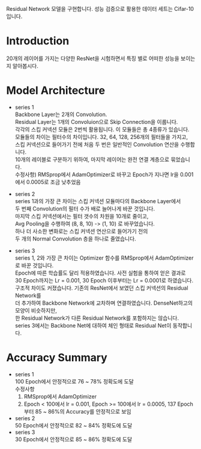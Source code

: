 Residual Network 모델을 구현합니다. 성능 검증으로 활용한 데이터 세트는 Cifar-10 입니다.  
  
# Introduction  
20개의 레이어를 가지는 다양한 ResNet을 시험하면서 특징 별로 어떠한 성능을 보이는지 알아봅시다.  
  
  
# Model Architecture  

- series 1  
Backbone Layer는 2개의 Convolution.  
Residual Layer는 1개의 Convoluion으로 Skip Connection을 이룹니다.  
각각의 스킵 커넥션 모듈은 2번씩 활용됩니다. 이 모듈들은 총 4종류가 있습니다.  
모듈들의 차이는 필터수의 차이입니다. 32, 64, 128, 256개의 필터들을 가지고,  
스킵 커넥션으로 들어가기 전에 처음 두 번은 일반적인 Convolution 연산을 수행합니다.  
10개의 레이블로 구분하기 위하여, 마지막 레이어는 완전 연결 계층으로 묶었습니다.  
수정사항) RMSprop에서 AdamOptimizer로 바꾸고 Epoch가 지나면 lr을 0.001에서 0.0005로 조금 낮추었음
  
- series 2  
series 1과의 가장 큰 차이는 스킵 커넥션 모듈마다의 Backbone Layer에서  
두 번째 Convolution의 필터 수가 배로 늘어나게 바꾼 것입니다.  
마지막 스킵 커넥션에서는 필터 갯수의 차원을 10개로 줄이고,  
Avg Pooling을 수행하여 (8, 8, 10) -> (1, 10) 로 바꾸었습니다.  
하나 더 사소한 변화로는 스킵 커넥션 연산으로 들어가기 전의  
두 개의 Normal Convolution 층을 하나로 줄였습니다.  
  
- series 3  
series 1, 2와 가장 큰 차이는 Optimizer 함수를 RMSprop에서 AdamOptimizer로 바꾼 것입니다.  
Epoch에 따른 학습률도 달리 적용하였습니다. 사전 실험을 통하여 얻은 결과로  
30 Epoch까지는 Lr = 0.001, 30 Epoch 이후부터는 Lr = 0.0001로 하였습니다.  
구조적 차이도 커졌습니다. 기존의 ResNet에서 보였던 스킵 커넥션의 Residual Network를  
더 추가하여 Backbone Network에 교차하며 연결하였습니다. DenseNet하고의 모양이 비슷하지만,  
한 Residual Network가 다른 Residual Network를 포함하지는 않습니다.  
series 3에서는 Backbone Net에 대하여 체인 형태로 Residual Net이 동작합니다.
  
  
# Accuracy Summary  
- series 1  
100 Epoch에서 안정적으로 76 ~ 78% 정확도에 도달  
  수정사항  
  1. RMSprop에서 AdamOptimizer  
  2. Epoch < 100에서 lr = 0.001, Epoch >= 100에서 lr = 0.0005, 137 Epoch부터 85 ~ 86%의 Accuracy를 안정적으로 보임
- series 2  
50 Epoch에서 안정적으로 82 ~ 84% 정확도에 도달  
- series 3  
30 Epoch에서 안정적으로 85 ~ 86% 정확도에 도달

